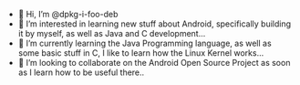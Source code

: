 - 👋 Hi, I’m @dpkg-i-foo-deb
- 👀 I’m interested in learning new stuff about Android, specifically building it by myself, as well as Java and C development...
- 🌱 I’m currently learning the Java Programming language, as well as some basic stuff in C, I like to learn how the Linux Kernel works...
- 💞️ I’m looking to collaborate on the Android Open Source Project as soon as I learn how to be useful there..

